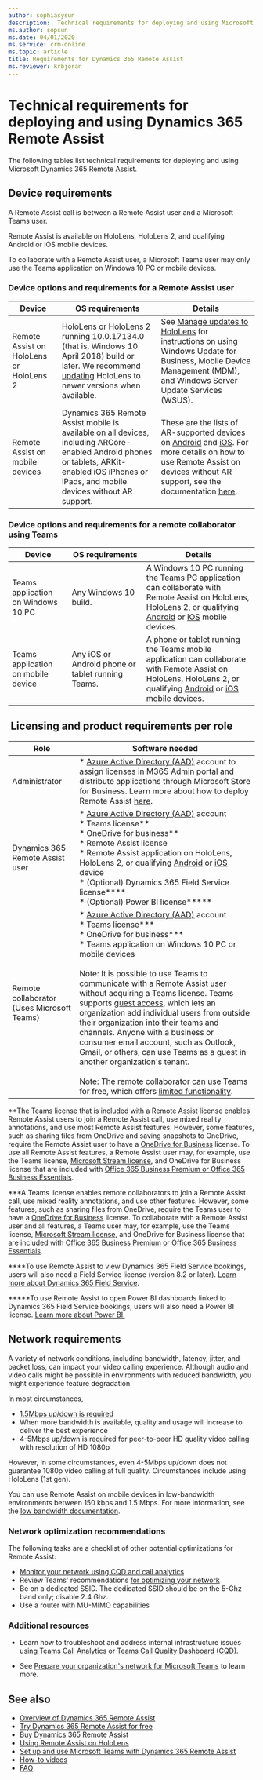 ```yaml
---
author: sophiasysun
description:  Technical requirements for deploying and using Microsoft Dynamics 365 Remote Assist
ms.author: sopsun
ms.date: 04/01/2020
ms.service: crm-online
ms.topic: article
title: Requirements for Dynamics 365 Remote Assist
ms.reviewer: krbjoran
---
```


# Technical requirements for deploying and using Dynamics 365 Remote Assist

The following tables list technical requirements for deploying and using Microsoft Dynamics 365 Remote Assist.

## Device requirements 

A Remote Assist call is between a Remote Assist user and a Microsoft Teams user. 

Remote Assist is available on HoloLens, HoloLens 2, and qualifying Android or iOS mobile devices.

To collaborate with a Remote Assist user, a Microsoft Teams user may only use the Teams application on Windows 10 PC or mobile devices.
                                                                                                                       

### Device options and requirements for a Remote Assist user 

| Device                                   | OS requirements                                                                                                                                                                                                          | Details                                                                                                                                                                                                                  |
| ---------------------------------------- | ------------------------------------------------------------------------------------------------------------------------------------------------------------------------------------------------------------------------ | ------------------------------------------------------------------------------------------------------------------------------------------------------------------------------------------------------------------------ |
| Remote Assist on HoloLens or HoloLens 2 | HoloLens or HoloLens 2 running 10.0.17134.0 (that is, Windows 10 April 2018) build or later. We recommend [updating](https://docs.microsoft.com/hololens/hololens-updates) HoloLens to newer versions when available. | See [Manage updates to HoloLens](https://docs.microsoft.com/HoloLens/hololens-updates) for instructions on using Windows Update for Business, Mobile Device Management (MDM), and Windows Server Update Services (WSUS). |
| Remote Assist on mobile devices          | Dynamics 365 Remote Assist mobile is available on all devices, including ARCore-enabled Android phones or tablets, ARKit-enabled iOS iPhones or iPads, and mobile devices without AR support.                                                                               | These are the lists of AR-supported devices on [Android](https://developers.google.com/ar/discover/supported-devices) and [iOS](https://developers.google.com/ar/discover/supported-devices#ios). For more details on how to use Remote Assist on devices without AR support, see the documentation [here](mobile-app/using-devices-without-AR.md).                                         |


### Device options and requirements for a remote collaborator using Teams 

| Device                             | OS requirements                                             | Details                                                                                                                                                                                                                                                                                 |
| ---------------------------------- | ----------------------------------------------------------- | --------------------------------------------------------------------------------------------------------------------------------------------------------------------------------------------------------------------------------------------------------------------------------------- |
| Teams application on Windows 10 PC | Any Windows 10 build.                                       | A Windows 10 PC running the Teams PC application can collaborate with Remote Assist on HoloLens, HoloLens 2, or qualifying [Android](https://developers.google.com/ar/discover/supported-devices) or [iOS](https://www.apple.com/ios/augmented-reality/) mobile devices.                |
| Teams application on mobile device | Any iOS or Android phone or tablet running  Teams. | A phone or tablet running the Teams mobile application can collaborate with Remote Assist on HoloLens, HoloLens 2, or qualifying [Android](https://developers.google.com/ar/discover/supported-devices) or [iOS](https://www.apple.com/ios/augmented-reality/) mobile devices. |



##  Licensing and product requirements per role
| Role                                       | Software needed                                                                                                                                                                                                                                                                                                                                                                                                                                                                                                                                                                                                                                                                                                                                                                                                                                  |
| ------------------------------------------ | ------------------------------------------------------------------------------------------------------------------------------------------------------------------------------------------------------------------------------------------------------------------------------------------------------------------------------------------------------------------------------------------------------------------------------------------------------------------------------------------------------------------------------------------------------------------------------------------------------------------------------------------------------------------------------------------------------------------------------------------------------------------------------------------------------------------------------------------------ |
| Administrator                              | *   [Azure Active Directory (AAD)](https://docs.microsoft.com/azure/active-directory/fundamentals/active-directory-whatis) account to assign licenses in M365 Admin portal and distribute applications through Microsoft Store for Business. Learn more about how to deploy Remote Assist [here](https:/docs.microsoft.com/dynamics365/mixed-reality/remote-assist/deploy-remote-assist).                                                                                                                                                                                                                                                                                                                                                                                                                                            |
| Dynamics 365 Remote Assist user            | *   [Azure Active Directory (AAD)](https://docs.microsoft.com/azure/active-directory/fundamentals/active-directory-whatis) account  </br> *  Teams license\*\*  </br> * OneDrive for business\*\* </br> *   Remote Assist license  </br> * Remote Assist application on HoloLens, HoloLens 2, or qualifying [Android](https://developers.google.com/ar/discover/supported-devices) or [iOS](https://www.apple.com/ios/augmented-reality/) device  </br> *   (Optional) Dynamics 365 Field Service license\*\*\*\*  </br> *   (Optional) Power BI license\*\*\*\*\*                                                                                                                                                                                                                                                                                                                             |
| Remote collaborator (Uses Microsoft Teams) | * [Azure Active Directory (AAD)](https://docs.microsoft.com/azure/active-directory/fundamentals/active-directory-whatis) account  </br> *   Teams license\*\*\* </br> * OneDrive for business\*\*\* </br> *  Teams application on Windows 10 PC or mobile devices </br></br> Note: It is possible to use Teams to communicate with a Remote Assist user without acquiring a Teams license. Teams supports [guest access](https://docs.microsoft.com/MicrosoftTeams/guest-access), which lets an organization add individual users from outside their organization into their teams and channels. Anyone with a business or consumer email account, such as Outlook, Gmail, or others, can use Teams as a guest in another organization's tenant. </br></br> Note: The remote collaborator can use Teams for free, which offers [limited functionality](https://docs.microsoft.com/microsoftteams/upgrade-freemium#how-does-teams-free-compare-to-the-full-version-of-teams). 

\*\*The Teams license that is included with a Remote Assist license enables Remote Assist users to join a Remote Assist call, use mixed reality annotations, and use most Remote Assist features. However, some features, such as sharing files from OneDrive and saving snapshots to OneDrive, require the Remote Assist user to have a [OneDrive for Business](https://products.office.com/en-us/onedrive/onedrive-for-business) license. To use all Remote Assist features, a Remote Assist user may, for example, use the Teams license, [Microsoft Stream license](https://docs.microsoft.com/en-us/microsoftteams/cloud-recording#prerequisites-for-teams-cloud-meeting-recording), and OneDrive for Business license that are included with [Office 365 Business Premium or Office 365 Business Essentials](https://products.office.com/en-us/compare-all-microsoft-office-products?&activetab=tab:primaryr2).

\*\*\*A Teams license enables remote collaborators to join a Remote Assist call, use mixed reality annotations, and use other features. However, some features, such as sharing files from OneDrive, require the Teams user to have a [OneDrive for Business](https://products.office.com/en-us/onedrive/onedrive-for-business) license. To collaborate with a Remote Assist user and all features, a Teams user may, for example, use the Teams license, [Microsoft Stream license](https://docs.microsoft.com/en-us/microsoftteams/cloud-recording#prerequisites-for-teams-cloud-meeting-recording), and OneDrive for Business license that are included with [Office 365 Business Premium or Office 365 Business Essentials](https://products.office.com/en-us/compare-all-microsoft-office-products?&activetab=tab:primaryr2).

\*\*\*\*To use Remote Assist to view Dynamics 365 Field Service bookings, users will also need a Field Service license (version 8.2 or later). [Learn more about Dynamics 365 Field Service](https://dynamics.microsoft.com/field-service/overview/).

\*\*\*\*\*To use Remote Assist to open Power BI dashboards linked to Dynamics 365 Field Service bookings, users will also need a Power BI license. [Learn more about Power BI.](https://powerbi.microsoft.com/)

## Network requirements

A variety of network conditions, including bandwidth, latency, jitter, and packet loss, can impact your video calling experience. Although audio and video calls might be possible in environments with reduced bandwidth, you might experience feature degradation.

In most circumstances,

-   [1.5Mbps up/down is required](https://docs.microsoft.com/en-us/MicrosoftTeams/prepare-network#bandwidth-requirements)
-   When more bandwidth is available, quality and usage will increase to deliver the best experience
-   4-5Mbps up/down is required for peer-to-peer HD quality video calling with resolution of HD 1080p

However, in some circumstances, even 4-5Mbps up/down does not guarantee 1080p video calling at full quality. Circumstances include using HoloLens (1st gen).

You can use Remote Assist on mobile devices in low-bandwidth environments between 150 kbps and 1.5 Mbps. For more information, see the [low bandwidth documentation](https://docs.microsoft.com/en-us/dynamics365/mixed-reality/remote-assist/mobile-app/poor-network-connectivity).

### Network optimization recommendations

The following tasks are a checklist of other potential optimizations for Remote Assist:

-   [Monitor your network using CQD and call analytics](https://docs.microsoft.com/en-us/MicrosoftTeams/prepare-network#best-practice-monitor-your-network-using-cqd-and-call-analytics)
-   Review Teams' recommendations [for optimizing your network](https://docs.microsoft.com/en-us/MicrosoftTeams/prepare-network#network-optimization)
-   Be on a dedicated SSID. The dedicated SSID should be on the 5-Ghz band only; disable 2.4 Ghz.
-   Use a router with MU-MIMO capabilities

### Additional resources

- Learn how to troubleshoot and address internal infrastructure issues using [Teams Call Analytics](https://docs.microsoft.com/en-us/MicrosoftTeams/use-call-analytics-to-troubleshoot-poor-call-quality#troubleshoot-call-quality-problems-using-call-analytics) or [Teams Call Quality Dashboard (CQD)](https://docs.microsoft.com/en-us/MicrosoftTeams/quality-of-experience-review-guide).

- See [Prepare your organization's network for Microsoft Teams](https://docs.microsoft.com/en-us/MicrosoftTeams/prepare-network) to learn more.

## See also
- [Overview of Dynamics 365 Remote Assist](ra-overview.md)
- [Try Dynamics 365 Remote Assist for free](try-remote-assist.md)
- [Buy Dynamics 365 Remote Assist](deploy-remote-assist.md)
- [Using Remote Assist on HoloLens](overview-hololens.md)
- [Set up and use Microsoft Teams with Dynamics 365 Remote Assist](teams-pc-all.md)
- [How-to videos](videos.md)
- [FAQ](faq.md)
